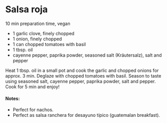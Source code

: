 # Salsa roja
10 min preparation time, vegan

* 1 garlic clove, finely chopped
* 1 onion, finely chopped
* 1 can chopped tomatoes with basil
* 1 tbsp. oil
* cayenne pepper, paprika powder, seasoned salt (Kräutersalz), salt and pepper

Heat 1 tbsp. oil in a small pot and cook the garlic and chopped onions for approx. 3 min. Deglaze with chopped tomatoes with basil. 
Season to taste using seasoned salt, cayenne pepper, paprika powder, salt and pepper. Cook for 5 min and enjoy!


#### Notes: 
* Perfect for nachos.
* Perfect as salsa ranchera for desayuno típico (guatemalan breakfast).
